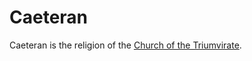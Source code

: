 # Caeteran
Caeteran is the religion of the [Church of the Triumvirate](the_church_of_the_triumvirate.md).
